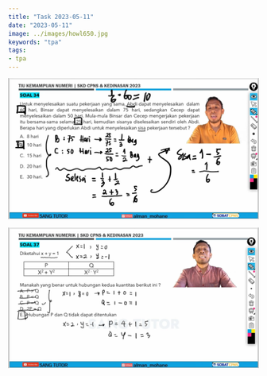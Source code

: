 ```yaml
---
title: "Task 2023-05-11"
date: "2023-05-11"
image: ../images/howl650.jpg
keywords: "tpa"
tags:
- tpa
---
```

![](../images/5111.png)

![](../images/5112.png)
